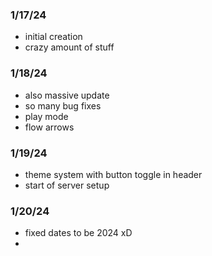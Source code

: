 ### 1/17/24
- initial creation
- crazy amount of stuff

### 1/18/24
- also massive update
- so many bug fixes
- play mode
- flow arrows

### 1/19/24
- theme system with button toggle in header
- start of server setup

### 1/20/24
- fixed dates to be 2024 xD
- 